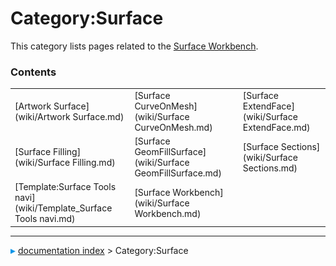 # Category:Surface
This category lists pages related to the [Surface Workbench](Surface_Workbench.md).

### Contents

|     |     |     |
| --- | --- | --- |
| [Artwork Surface](wiki/Artwork Surface.md) | [Surface CurveOnMesh](wiki/Surface CurveOnMesh.md) | [Surface ExtendFace](wiki/Surface ExtendFace.md) |
| [Surface Filling](wiki/Surface Filling.md) | [Surface GeomFillSurface](wiki/Surface GeomFillSurface.md) | [Surface Sections](wiki/Surface Sections.md) |
| [Template:Surface Tools navi](wiki/Template_Surface Tools navi.md) | [Surface Workbench](wiki/Surface Workbench.md) |



---
![](images/Right_arrow.png) [documentation index](../README.md) > Category:Surface
